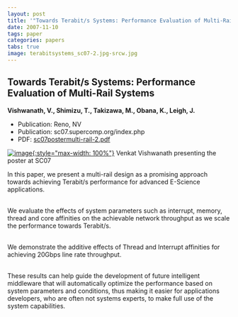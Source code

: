```yaml
---
layout: post
title: '"Towards Terabit/s Systems: Performance Evaluation of Multi-Rail Systems"'
date: 2007-11-10
tags: paper
categories: papers
tabs: true
image: terabitsystems_sc07-2.jpg-srcw.jpg
---
```


## Towards Terabit/s Systems: Performance Evaluation of Multi-Rail Systems
**Vishwanath, V., Shimizu, T., Takizawa, M., Obana, K., Leigh, J.**
- Publication: Reno, NV
- Publication: sc07.supercomp.org/index.php
- PDF: [sc07postermulti-rail-2.pdf](/documents/sc07postermulti-rail-2.pdf)


[![image](https://www.evl.uic.edu/output/originals/terabitsystems_sc07-2.jpg-srcw.jpg){:style="max-width: 100%"}](https://www.evl.uic.edu/output/originals/terabitsystems_sc07-2.jpg-srcw.jpg)
Venkat Vishwanath presenting the poster at SC07

In this paper, we present a multi-rail design as a promising approach towards achieving Terabit/s performance for advanced E-Science applications.<br><br>

We evaluate the effects of system parameters such as interrupt, memory, thread and core affinities on the achievable network throughput as we scale the performance towards Terabit/s.<br><br>

We demonstrate the additive effects of Thread and Interrupt affinities for achieving 20Gbps line rate throughput.<br><br>

These results can help guide the development of future intelligent middleware that will automatically optimize the performance based on system parameters and conditions, thus making it easier for applications developers, who are often not systems experts, to make full use of the system capabilities.